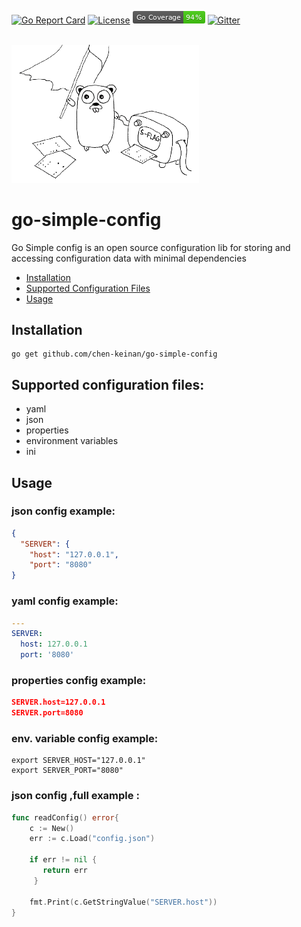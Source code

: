 [![Go Report Card](https://goreportcard.com/badge/github.com/chen-keinan/go-simple-config)](https://goreportcard.com/report/github.com/chen-keinan/go-simple-config)
[![License](https://img.shields.io/badge/License-Apache%202.0-blue.svg)](https://github.com/chen-keinan/go-simple-config/blob/master/LICENSE)
<img src="./pkg/img/coverage_badge.png" alt="test coverage badge">
[![Gitter](https://badges.gitter.im/beacon-sec/community.svg)](https://gitter.im/beacon-sec/community?utm_source=badge&utm_medium=badge&utm_campaign=pr-badge)

<br><img src="./pkg/img/simple-config.png" width="300" alt="simple-config.png logo"><br>
# go-simple-config

Go Simple config is an open source configuration lib for storing and accessing configuration data with minimal
dependencies

* [Installation](#installation)
* [Supported Configuration Files](#supported-configuration-files)
* [Usage](#usage)

## Installation

```shell
go get github.com/chen-keinan/go-simple-config
```

## Supported configuration files:

- yaml
- json
- properties
- environment variables
- ini

## Usage

### json config example:

```json
{
  "SERVER": {
    "host": "127.0.0.1",
    "port": "8080"
}
```

### yaml config example:

```yaml
---
SERVER:
  host: 127.0.0.1
  port: '8080'
```

### properties config example:

```json
SERVER.host=127.0.0.1
SERVER.port=8080
```

### env. variable config example:

```shell
export SERVER_HOST="127.0.0.1"
export SERVER_PORT="8080"
```

### json config ,full example :

```go
func readConfig() error{
    c := New()
    err := c.Load("config.json")
    
    if err != nil {
       return err
     }	 
     
    fmt.Print(c.GetStringValue("SERVER.host"))
}
```

